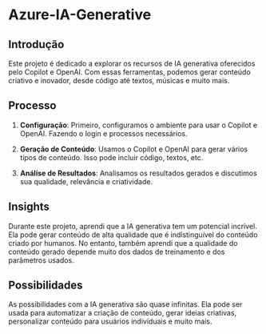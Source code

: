 # Azure-IA-Generative

## Introdução

Este projeto é dedicado a explorar os recursos de IA generativa oferecidos pelo Copilot e OpenAI. Com essas ferramentas, podemos gerar conteúdo criativo e inovador, desde código até textos, músicas e muito mais.

## Processo

1. **Configuração**: Primeiro, configuramos o ambiente para usar o Copilot e OpenAI. Fazendo o login e processos necessários.

2. **Geração de Conteúdo**: Usamos o Copilot e OpenAI para gerar vários tipos de conteúdo. Isso pode incluir código, textos, etc.

3. **Análise de Resultados**: Analisamos os resultados gerados e discutimos sua qualidade, relevância e criatividade.

## Insights

Durante este projeto, aprendi que a IA generativa tem um potencial incrível. Ela pode gerar conteúdo de alta qualidade que é indistinguível do conteúdo criado por humanos. No entanto, também aprendi que a qualidade do conteúdo gerado depende muito dos dados de treinamento e dos parâmetros usados.

## Possibilidades

As possibilidades com a IA generativa são quase infinitas. Ela pode ser usada para automatizar a criação de conteúdo, gerar ideias criativas, personalizar conteúdo para usuários individuais e muito mais.

